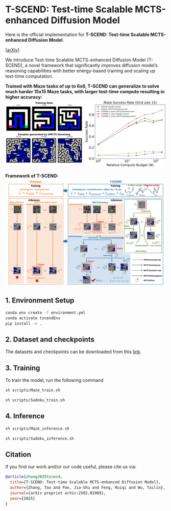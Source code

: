 # T-SCEND: Test-time Scalable MCTS-enhanced Diffusion Model
Here is the official implementation for **T-SCEND: Test-time Scalable MCTS-enhanced Diffusion Model**. 

[[arXiv](https://arxiv.org/abs/2502.01989)]

We introduce Test-time Scalable MCTS-enhanced Diffusion Model (T-SCEND), a novel framework that significantly improves diffusion model’s reasoning capabilities with better energy-based training and scaling up test-time computation.

**Trained with Maze tasks of up to 6x6, T-SCEND can generalize to solve much harder 15x15 Maze tasks, with larger test-time compute resulting in higher accuracy:**
<a href="https://github.com/AI4Science-WestlakeU/t_scend/tree/main/assets/maze_scalability.png">
  <img src="https://raw.githubusercontent.com/AI4Science-WestlakeU/t_scend/main/assets/maze_scalability.png" align="center" width="800">
</a>

**Framework of T-SCEND:**
<a href="https://github.com/AI4Science-WestlakeU/t_scend/tree/main/assets/figure1.jpg">
  <img src="https://raw.githubusercontent.com/AI4Science-WestlakeU/t_scend/main/assets/figure1.jpg" align="center" width="800">
</a>
## 1. Environment Setup

```bash
conda env create -f environment.yml
conda activate tscendEnv
pip install -e .
```

## 2. Dataset and checkpoints
The datasets and checkpoints can be downloaded from this [link](https://drive.google.com/drive/folders/1ZfPdkQ4DpEukOxRn6S47ADV3TXTnr6xk?usp=drive_link).

## 3. Training
To train the model, run the following command
```bash
sh scripts/Maze_train.sh
```
```bash
sh scripts/Sudoku_train.sh
```
## 4. Inference

```bash
sh scripts/Maze_inference.sh
```
```bash
sh scripts/Sudoku_inference.sh
```

## Citation
If you find our work and/or our code useful, please cite us via:

```bibtex
@article{zhang2025tscend,
  title={T-SCEND: Test-time Scalable MCTS-enhanced Diffusion Model},
  author={Zhang, Tao and Pan, Jia-Shu and Feng, Ruiqi and Wu, Tailin},
  journal={arXiv preprint arXiv:2502.01989},
  year={2025}
}
```
